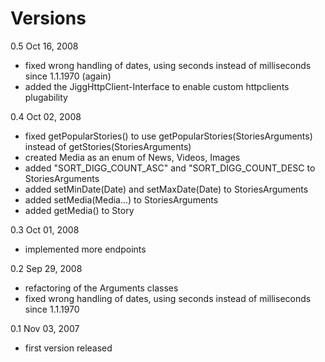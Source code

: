 # Versions #

0.5 Oct 16, 2008
  * fixed wrong handling of dates, using seconds instead of milliseconds since 1.1.1970 (again)
  * added the JiggHttpClient-Interface to enable custom httpclients plugability

0.4 Oct 02, 2008
  * fixed getPopularStories() to use getPopularStories(StoriesArguments) instead of getStories(StoriesArguments)
  * created Media as an enum of News, Videos, Images
  * added "SORT\_DIGG\_COUNT\_ASC" and "SORT\_DIGG\_COUNT\_DESC to StoriesArguments
  * added setMinDate(Date) and setMaxDate(Date) to StoriesArguments
  * added setMedia(Media...) to StoriesArguments
  * added getMedia() to Story

0.3 Oct 01, 2008
  * implemented more endpoints

0.2 Sep 29, 2008
  * refactoring of the Arguments classes
  * fixed wrong handling of dates, using seconds instead of milliseconds since 1.1.1970

0.1 Nov 03, 2007
  * first version released